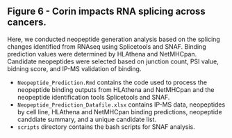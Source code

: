 ## Figure 6 - Corin impacts RNA splicing across cancers.
Here, we conducted neopeptide generation analysis based on the splicing changes identified from RNAseq using Splicetools and SNAF. Binding prediction values were determined by HLAthena and NetMHCpan. Candidate neopeptides were selected based on junction count, PSI value, bidning score, and IP-MS validation of binding.
  - `Neopeptide_Prediction.Rmd` contains the code used to process the neopeptide binding outputs from HLAthena and NetMHCpan and the neopeptide identification tools Splicetools and SNAF. 
  - `Neopeptide_Prediction_Datafile.xlsx` contains IP-MS data, neopeptides by cell line, HLAthena and NetMHCpan binding predictions, neopeptide canddiate summary, and a unique candidate list.
  - `scripts` directory contains the bash scripts for SNAF analysis.
